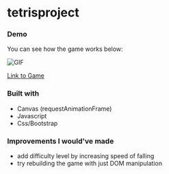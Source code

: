 # tetrisproject

### Demo
You can see how the game works below:

![GIF](https://github.com/wang0805/tetrisproject/images/01.gif)

[Link to Game](https://wang0805.github.io/tetrisproject/)

### Built with

* Canvas (requestAnimationFrame)
* Javascript
* Css/Bootstrap

### Improvements I would've made

* add difficulty level by increasing speed of falling 
* try rebuilding the game with just DOM manipulation
